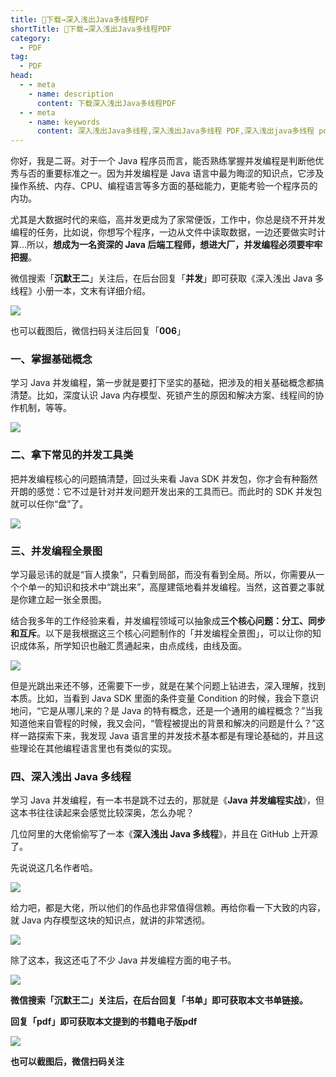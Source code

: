 ```yaml
---
title: 👏下载→深入浅出Java多线程PDF
shortTitle: 👏下载→深入浅出Java多线程PDF
category:
  - PDF
tag:
  - PDF
head:
  - - meta
    - name: description
      content: 下载深入浅出Java多线程PDF
  - - meta
    - name: keywords
      content: 深入浅出Java多线程,深入浅出Java多线程 PDF,深入浅出java多线程 pdf,深入浅出Java多线程 下载,Java多线程入门,java并发编程实战,java线程池,java多线程 PDF,Java 多线程 书籍
---
```


你好，我是二哥。对于一个 Java 程序员而言，能否熟练掌握并发编程是判断他优秀与否的重要标准之一。因为并发编程是 Java 语言中最为晦涩的知识点，它涉及操作系统、内存、CPU、编程语言等多方面的基础能力，更能考验一个程序员的内功。

尤其是大数据时代的来临，高并发更成为了家常便饭，工作中，你总是绕不开并发编程的任务，比如说，你想写个程序，一边从文件中读取数据，一边还要做实时计算…所以，**想成为一名资深的 Java 后端工程师，想进大厂，并发编程必须要牢牢把握**。

微信搜索「**沉默王二**」关注后，在后台回复「**并发**」即可获取《深入浅出 Java 多线程》小册一本，文末有详细介绍。

![](https://cdn.tobebetterjavaer.com/tobebetterjavaer/images/gongzhonghao.png)

也可以截图后，微信扫码关注后回复「**006**」

### 一、掌握基础概念

学习 Java 并发编程，第一步就是要打下坚实的基础，把涉及的相关基础概念都搞清楚。比如，深度认识 Java 内存模型、死锁产生的原因和解决方案、线程间的协作机制，等等。

![](https://cdn.tobebetterjavaer.com/tobebetterjavaer/images/nice-article/weixin-shenrjcjavabfbchwjdhl-05c70ffd-7779-426c-86fa-dac18cb63501.jpg)

### 二、拿下常见的并发工具类

把并发编程核心的问题搞清楚，回过头来看 Java SDK 并发包，你才会有种豁然开朗的感觉：它不过是针对并发问题开发出来的工具而已。而此时的 SDK 并发包就可以任你“盘”了。

![](https://cdn.tobebetterjavaer.com/tobebetterjavaer/images/nice-article/weixin-shenrjcjavabfbchwjdhl-5cd089fe-6c67-49e6-af45-b2e1f9b2e05e.jpg)

### 三、并发编程全景图

学习最忌讳的就是“盲人摸象”，只看到局部，而没有看到全局。所以，你需要从一个个单一的知识和技术中“跳出来”，高屋建瓴地看并发编程。当然，这首要之事就是你建立起一张全景图。

结合我多年的工作经验来看，并发编程领域可以抽象成**三个核心问题：分工、同步和互斥**。以下是我根据这三个核心问题制作的「并发编程全景图」，可以让你的知识成体系，所学知识也融汇贯通起来，由点成线，由线及面。

![](https://cdn.tobebetterjavaer.com/tobebetterjavaer/images/nice-article/weixin-shenrjcjavabfbchwjdhl-b8030855-7f2a-42cd-9231-a9f7b0269e53.jpg)

但是光跳出来还不够，还需要下一步，就是在某个问题上钻进去，深入理解，找到本质。比如，当看到 Java SDK 里面的条件变量 Condition 的时候，我会下意识地问，“它是从哪儿来的？是 Java 的特有概念，还是一个通用的编程概念？”当我知道他来自管程的时候，我又会问，“管程被提出的背景和解决的问题是什么？”这样一路探索下来，我发现 Java 语言里的并发技术基本都是有理论基础的，并且这些理论在其他编程语言里也有类似的实现。

### 四、深入浅出 Java 多线程

学习 Java 并发编程，有一本书是跳不过去的，那就是《**Java 并发编程实战**》，但这本书往往读起来会感觉比较深奥，怎么办呢？

几位阿里的大佬偷偷写了一本《**深入浅出 Java 多线程**》，并且在 GitHub 上开源了。

先说说这几名作者哈。

![](https://cdn.tobebetterjavaer.com/tobebetterjavaer/images/nice-article/weixin-shenrjcjavabfbchwjdhl-b43e334f-9226-4078-ae47-77858c84f1b2.jpg)

给力吧，都是大佬，所以他们的作品也非常值得信赖。再给你看一下大致的内容，就 Java 内存模型这块的知识点，就讲的非常透彻。

![](https://cdn.tobebetterjavaer.com/tobebetterjavaer/images/nice-article/weixin-shenrjcjavabfbchwjdhl-2a4c068e-8381-491c-a330-9afec9cd43dd.jpg)

除了这本，我这还屯了不少 Java 并发编程方面的电子书。

![](https://cdn.tobebetterjavaer.com/tobebetterjavaer/images/nice-article/weixin-shenrjcjavabfbchwjdhl-37f2db07-1543-4ac7-b8fc-b51b7dc15d84.jpg)

**微信搜索「沉默王二」关注后，在后台回复「书单」即可获取本文书单链接。**

**回复「pdf」即可获取本文提到的书籍电子版pdf**

![](https://cdn.tobebetterjavaer.com/tobebetterjavaer/images/gongzhonghao.png)

**也可以截图后，微信扫码关注**